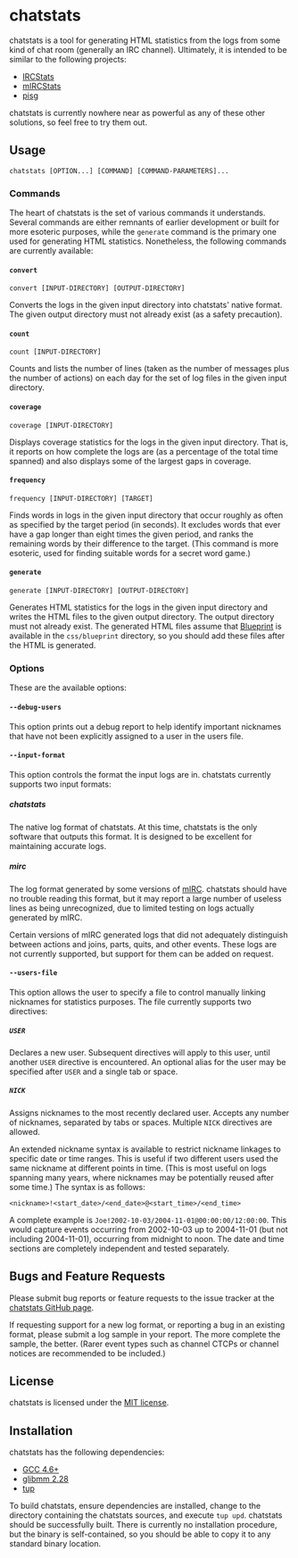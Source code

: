 chatstats
=========

chatstats is a tool for generating HTML statistics from the logs from some kind
of chat room (generally an IRC channel). Ultimately, it is intended to be
similar to the following projects:

* [IRCStats](http://humdi.net/ircstats/)
* [mIRCStats](http://www.nic.fi/~mauvinen/mircstats/)
* [pisg](http://pisg.sourceforge.net/)

chatstats is currently nowhere near as powerful as any of these other solutions,
so feel free to try them out.

Usage
-----

`chatstats [OPTION...] [COMMAND] [COMMAND-PARAMETERS]...`

### Commands

The heart of chatstats is the set of various commands it understands. Several
commands are either remnants of earlier development or built for more esoteric
purposes, while the `generate` command is the primary one used for generating
HTML statistics. Nonetheless, the following commands are currently available:

#### `convert`

`convert [INPUT-DIRECTORY] [OUTPUT-DIRECTORY]`

Converts the logs in the given input directory into chatstats' native format.
The given output directory must not already exist (as a safety precaution).

#### `count`

`count [INPUT-DIRECTORY]`

Counts and lists the number of lines (taken as the number of messages plus the
number of actions) on each day for the set of log files in the given input
directory.

#### `coverage`

`coverage [INPUT-DIRECTORY]`

Displays coverage statistics for the logs in the given input directory. That is,
it reports on how complete the logs are (as a percentage of the total time
spanned) and also displays some of the largest gaps in coverage.

#### `frequency`

`frequency [INPUT-DIRECTORY] [TARGET]`

Finds words in logs in the given input directory that occur roughly as often as
specified by the target period (in seconds). It excludes words that ever have
a gap longer than eight times the given period, and ranks the remaining words by
their difference to the target. (This command is more esoteric, used for finding
suitable words for a secret word game.)

#### `generate`

`generate [INPUT-DIRECTORY] [OUTPUT-DIRECTORY]`

Generates HTML statistics for the logs in the given input directory and writes
the HTML files to the given output directory. The output directory must not
already exist. The generated HTML files assume that
[Blueprint](http://www.blueprintcss.org/) is available in the `css/blueprint`
directory, so you should add these files after the HTML is generated.

### Options

These are the available options:

#### `--debug-users`

This option prints out a debug report to help identify important nicknames that
have not been explicitly assigned to a user in the users file.

#### `--input-format`

This option controls the format the input logs are in. chatstats currently
supports two input formats:

##### chatstats

The native log format of chatstats. At this time, chatstats is the only software
that outputs this format. It is designed to be excellent for maintaining
accurate logs.

##### mirc

The log format generated by some versions of [mIRC](http://www.mirc.com).
chatstats should have no trouble reading this format, but it may report a large
number of useless lines as being unrecognized, due to limited testing on logs
actually generated by mIRC.

Certain versions of mIRC generated logs that did not adequately distinguish
between actions and joins, parts, quits, and other events. These logs are not
currently supported, but support for them can be added on request.

#### `--users-file`

This option allows the user to specify a file to control manually linking
nicknames for statistics purposes. The file currently supports two directives:

##### `USER`

Declares a new user. Subsequent directives will apply to this user, until
another `USER` directive is encountered. An optional alias for the user may be
specified after `USER` and a single tab or space.

##### `NICK`

Assigns nicknames to the most recently declared user. Accepts any number of
nicknames, separated by tabs or spaces. Multiple `NICK` directives are allowed.

An extended nickname syntax is available to restrict nickname linkages to
specific date or time ranges. This is useful if two different users used the
same nickname at different points in time. (This is most useful on logs spanning
many years, where nicknames may be potentially reused after some time.) The
syntax is as follows:

`<nickname>!<start_date>/<end_date>@<start_time>/<end_time>`

A complete example is `Joe!2002-10-03/2004-11-01@00:00:00/12:00:00`. This would
capture events occurring from 2002-10-03 up to 2004-11-01 (but not including
2004-11-01), occurring from midnight to noon. The date and time sections are
completely independent and tested separately.

Bugs and Feature Requests
-------------------------

Please submit bug reports or feature requests to the issue tracker at the
[chatstats GitHub page](https://github.com/aexoden/chatstats).

If requesting support for a new log format, or reporting a bug in an existing
format, please submit a log sample in your report. The more complete the sample,
the better. (Rarer event types such as channel CTCPs or channel notices are
recommended to be included.)

License
-------

chatstats is licensed under the
[MIT license](http://opensource.org/licenses/MIT).

Installation
------------

chatstats has the following dependencies:

* [GCC 4.6+](http://www.gcc.org)
* [glibmm 2.28](http://www.gtkmm.org)
* [tup](http://gittup.org/tup/)

To build chatstats, ensure dependencies are installed, change to the directory
containing the chatstats sources, and execute `tup upd`. chatstats should be
successfully built. There is currently no installation procedure, but the binary
is self-contained, so you should be able to copy it to any standard binary
location.
